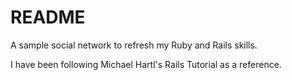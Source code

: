 # README

A sample social network to refresh my Ruby and Rails skills.  

I have been following Michael Hartl's Rails Tutorial as a reference.

